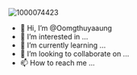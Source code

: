![1000074423](https://github.com/user-attachments/assets/c03bf5a2-e4aa-4ce5-b2d5-56589d96a906)
- 👋 Hi, I’m @Oomgthuyaaung
- 👀 I’m interested in ...
- 🌱 I’m currently learning ...
- 💞️ I’m looking to collaborate on ...
- 📫 How to reach me ...

<!---
Oomgthuyaaung/Oomgthuyaaung is a ✨ special ✨ repository because its `README.md` (this file) appears on your GitHub profile.
You can click the Preview link to take a look at your changes.
--->
<f353046f873931af92cb64cea789af81>
